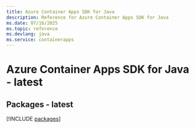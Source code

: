 ```yaml
---
title: Azure Container Apps SDK for Java
description: Reference for Azure Container Apps SDK for Java
ms.date: 07/16/2025
ms.topic: reference
ms.devlang: java
ms.service: containerapps
---
```

# Azure Container Apps SDK for Java - latest
## Packages - latest
[!INCLUDE [packages](container-apps-index.md)]